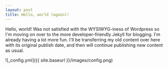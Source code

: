 ```yaml
---
layout: post
title: Hello, world (again)!
---
```


Hello, world! Was not satisfied with the WYSIWYG-iness of Wordpress so I'm moving on over to the more developer-friendly Jekyll for blogging. I'm already having a lot more fun. I'll be transferring my old content over here with its original publish date, and then will continue publishing new content as usual.

![_config.yml]({{ site.baseurl }}/images/config.png)
